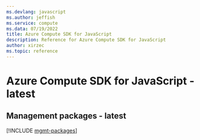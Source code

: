 ```yaml
---
ms.devlang: javascript
ms.author: jeffish
ms.service: compute
ms.data: 07/19/2022
title: Azure Compute SDK for JavaScript
description: Reference for Azure Compute SDK for JavaScript
author: xirzec
ms.topic: reference
---
```

# Azure Compute SDK for JavaScript - latest

## Management packages - latest
[!INCLUDE [mgmt-packages](compute-mgmt-index.md)]
